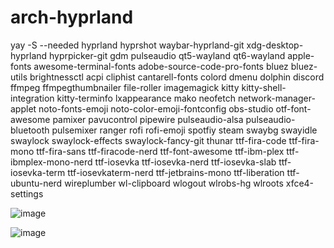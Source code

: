 # arch-hyprland

yay -S --needed hyprland hyprshot waybar-hyprland-git xdg-desktop-hyprland hyprpicker-git gdm pulseaudio qt5-wayland qt6-wayland apple-fonts awesome-terminal-fonts adobe-source-code-pro-fonts bluez bluez-utils brightnessctl acpi cliphist cantarell-fonts colord dmenu dolphin discord ffmpeg ffmpegthumbnailer file-roller imagemagick kitty kitty-shell-integration kitty-terminfo lxappearance mako neofetch network-manager-applet noto-fonts-emoji noto-color-emoji-fontconfig obs-studio otf-font-awesome pamixer pavucontrol pipewire pulseaudio-alsa pulseaudio-bluetooth pulsemixer ranger rofi rofi-emoji spotfiy steam swaybg swayidle swaylock swaylock-effects swaylock-fancy-git thunar ttf-fira-code ttf-fira-mono ttf-fira-sans ttf-firacode-nerd ttf-font-awesome ttf-ibm-plex ttf-ibmplex-mono-nerd ttf-iosevka ttf-iosevka-nerd ttf-iosevka-slab ttf-iosevka-term ttf-iosevkaterm-nerd ttf-jetbrains-mono ttf-liberation ttf-ubuntu-nerd wireplumber wl-clipboard wlogout wlrobs-hg wlroots xfce4-settings

![image](https://github.com/ozcaneren/arch-hyprland/assets/100240225/5c39e470-8deb-4077-8345-f89925bc1e7a)

![image](https://github.com/ozcaneren/arch-hyprland/assets/100240225/ff2c2538-77ad-411a-ac29-eedec2c56f9a)
